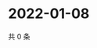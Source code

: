 # 2022-01-08

共 0 条

<!-- BEGIN WEIBO -->
<!-- 最后更新时间 Sat Jan 08 2022 07:15:16 GMT+0800 (China Standard Time) -->

<!-- END WEIBO -->
